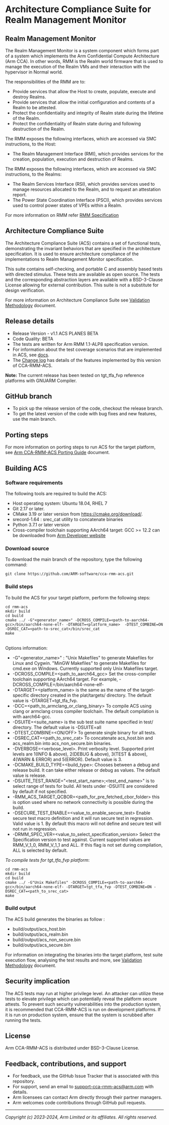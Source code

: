 
# Architecture Compliance Suite for Realm Management Monitor

## Realm Management Monitor

The Realm Management Monitor is a system component which forms part of a system which implements the Arm Confidential Compute Architecture (Arm CCA). In other words, RMM is the Realm world firmware that is used to manage the execution of the Realm VMs and their interaction with the hypervisor in Normal world.

The responsibilities of the RMM are to:
- Provide services that allow the Host to create, populate, execute and destroy Realms.
- Provide services that allow the initial configuration and contents of a Realm to be attested.
- Protect the confidentiality and integrity of Realm state during the lifetime of the Realm.
- Protect the confidentiality of Realm state during and following destruction of the Realm.

The RMM exposes the following interfaces, which are accessed via SMC instructions, to the Host:
- The Realm Management Interface (RMI), which provides services for the creation, population, execution and destruction of Realms.

The RMM exposes the following interfaces, which are accessed via SMC instructions, to the Realms:
- The Realm Services Interface (RSI), which provides services used to manage resources allocated to the Realm, and to request an attestation report.
- The Power State Coordination Interface (PSCI), which provides services used to control power states of VPEs within a Realm.

For more information on RMM refer [RMM Specification]( https://developer.arm.com/-/cdn-downloads/permalink/PDF/Architectures/DEN0137_1.1-alp8_rmm-arch_external.pdf)

## Architecture Compliance Suite

The Architecture Compliance Suite (ACS) contains a set of functional tests, demonstrating the invariant behaviors that are specified in the architecture specification. It is used to ensure architecture compliance of the implementations to Realm Management Monitor specification.

This suite contains self-checking, and portable C and assembly based tests with directed stimulus. These tests are available as open source. The tests and the corresponding abstraction layers are available with a BSD-3-Clause License allowing for external contribution.
This suite is not a substitute for design verification.

For more information on Architecture Compliance Suite see [Validation Methodology](./docs/Arm_CCA_RMM_Architecture_Compliance_Suite_Validation_Methodology.pdf) document.

## Release details
- Release Version - v1.1 ACS PLANES BETA
- Code Quality: BETA
- The tests are written for Arm RMM 1.1-ALP8 specification version.
- For information about the test coverage scenarios that are implemented in ACS, see [docs](./docs/).
- The [Change log](./docs/change-log.rst) has details of the features implemented by this version of CCA-RMM-ACS.

**Note:** The current release has been tested on tgt_tfa_fvp reference platforms with GNUARM Compiler.

## GitHub branch
- To pick up the release version of the code, checkout the release branch.
- To get the latest version of the code with bug fixes and new features, use the main branch.

## Porting steps

For more information on porting steps to run ACS for the target platform, see [Arm CCA-RMM-ACS Porting Guide](./docs/porting_guide.md) document.

## Building ACS
### Software requirements

The following tools are required to build the ACS: <br />
- Host operating system: Ubuntu 18.04, RHEL 7
- Git 2.17 or later.
- CMake 3.19 or later version from https://cmake.org/download/.
- srecord-1.64 : srec_cat utility to concatenate binaries
- Python 3.7.1 or later version
- Cross-compiler toolchain supporting AArch64 target: GCC >= 12.2 can be downloaded from [Arm Developer website](https://developer.arm.com/downloads/-/arm-gnu-toolchain-downloads)

### Download source

To download the main branch of the repository, type the following command: <br />
~~~
git clone https://github.com/ARM-software/cca-rmm-acs.git
~~~



### Build steps

To build the ACS for your target platform, perform the following steps:<br />

```
cd rmm-acs
mkdir build
cd build
cmake ../ -G"<generator_name>" -DCROSS_COMPILE=<path-to-aarch64-gcc>/bin/aarch64-none-elf- -DTARGET=<platform_name>  -DTEST_COMBINE=ON -DSREC_CAT=<path-to-srec_cat>/bin/srec_cat
make
```

<br />Options information:<br />
- -G"<generator_name>" : "Unix Makefiles" to generate Makefiles for Linux and Cygwin. "MinGW Makefiles" to generate Makefiles for cmd.exe on Windows. Currently supported only Unix Makefiles target.
- -DCROSS_COMPILE=<path_to_aarch64_gcc> Set the cross-compiler toolchain supporting AArch64 target. For example, -DCROSS_COMPILE=/bin/aarch64-none-elf-
- -DTARGET=<platform_name> is the same as the name of the target-specific directory created in the plat/targets/ directory. The default value is -DTARGET=tgt_tfa_fvp.
- -DCC=<path_to_armclang_or_clang_binary> To compile ACS using clang or armclang cross compiler toolchain. The default compilation is with aarch64-gcc.
- -DSUITE=<suite_name> is the sub test suite name specified in test/ directory. The default value is -DSUITE=all
- -DTEST_COMBINE=<ON/OFF> To generate single binary for all tests.
- -DSREC_CAT=<path_to_srec_cat> To concatenate acs_host.bin and acs_realm.bin into acs_non_secure.bin binaries.
- -DVERBOSE=<verbose_level>. Print verbosity level. Supported print levels are 1(INFO & above), 2(DEBUG & above), 3(TEST & above), 4(WARN & ERROR) and 5(ERROR). Default value is 3.
- -DCMAKE_BUILD_TYPE=<build_type>: Chooses between a debug and release build. It can take either release or debug as values. The default value is release.
- -DSUITE_TEST_RANGE="<test_start_name>;<test_end_name>" is to select range of tests for build. All tests under -DSUITE are considered by default if not specified.
- -RMM_ACS_TARGET_QCBOR=<path_for_pre_fetched_cbor_folder> this is option used where no network  connectivity is possible during the build.
- -DSECURE_TEST_ENABLE=<value_to_enable_secure_test> Enable secure test macro definition and it will run secure test in regression. Valid value is 1. By default this macro will not define and secure test will not run in regression.
- -DRMM_SPEC_VER=<value_to_select_specification_version> Select the Specification version to test against. Current supported values are RMM_V_1_0, RMM_V_1_1 and ALL. If this flag is not set during compilation, ALL is selected by default.

*To compile tests for tgt_tfa_fvp platform*:<br />
```
cd rmm-acs
mkdir build
cd build
cmake ../ -G"Unix Makefiles" -DCROSS_COMPILE=<path-to-aarch64-gcc>/bin/aarch64-none-elf- -DTARGET=tgt_tfa_fvp -DTEST_COMBINE=ON -DSREC_CAT=<path_to_srec_cat>
make
```

### Build output
The ACS build generates the binaries as follow :<br />
- build/output/acs_host.bin
- build/output/acs_realm.bin
- build/output/acs_non_secure.bin
- build/output/acs_secure.bin

For information on integrating the binaries into the target platform, test suite execution flow, analysing the test results and more, see [Validation Methodology](<./docs/Arm CCA RMM Architecture Compliance Suite Validation Methodology.pdf>) document.

## Security implication
The ACS tests may run at higher privilege level. An attacker can utilize these tests to elevate privilege which can potentially reveal the platform secure attests. To prevent such security vulnerabilities into the production system, it is recommended that CCA-RMM-ACS is run on development platforms. If it is run on production system, ensure that the system is scrubbed after running the tests.

## License

Arm CCA-RMM-ACS is distributed under BSD-3-Clause License.


## Feedback, contributions, and support

 - For feedback, use the GitHub Issue Tracker that is associated with this repository.
 - For support, send an email to support-cca-rmm-acs@arm.com with details.
 - Arm licensees can contact Arm directly through their partner managers.
 - Arm welcomes code contributions through GitHub pull requests.

--------------

*Copyright (c) 2023-2024, Arm Limited or its affiliates. All rights reserved.*
